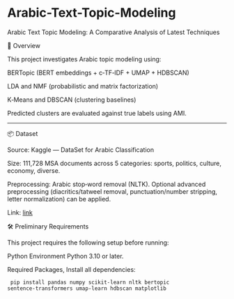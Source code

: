 # Arabic-Text-Topic-Modeling
Arabic Text Topic Modeling: A Comparative Analysis of Latest Techniques

🧭 Overview

This project investigates Arabic topic modeling using:

BERTopic (BERT embeddings + c‑TF‑IDF + UMAP + HDBSCAN)

LDA and NMF (probabilistic and matrix factorization)

K‑Means and DBSCAN (clustering baselines)

Predicted clusters are evaluated against true labels using AMI.

---

📦 Dataset

Source: Kaggle — DataSet for Arabic Classification 

Size: 111,728 MSA documents across 5 categories: sports, politics, culture, economy, diverse.

Preprocessing: Arabic stop‑word removal (NLTK). Optional advanced preprocessing (diacritics/tatweel removal, punctuation/number stripping, letter normalization) can be applied.
  
Link: [link]([https://www.linkedin.com/in/mrm1/](https://www.kaggle.com/datasets/saurabhshahane/arabic-classification)) 


🛠️ Preliminary Requirements

This project requires the following setup before running:

Python Environment
Python 3.10 or later.

Required Packages, Install all dependencies:

<code> pip install pandas numpy scikit-learn nltk bertopic sentence-transformers umap-learn hdbscan matplotlib </code>


